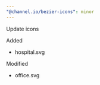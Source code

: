 ```yaml
---
"@channel.io/bezier-icons": minor
---
```


Update icons

Added

- hospital.svg

Modified

- office.svg